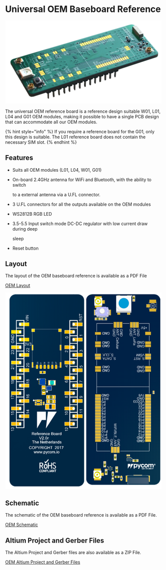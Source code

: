 # Universal OEM Baseboard Reference

![](../../.gitbook/assets/universal_reference%20%281%29.png)

The universal OEM reference board is a reference design suitable W01, L01, L04 and G01 OEM modules, making it possible to have a single PCB design that can accommodate all our OEM modules.

{% hint style="info" %}
If you require a reference board for the G01, only this design is suitable. The L01 reference board does not contain the necessary SIM slot.
{% endhint %}

## Features

* Suits all OEM modules \(L01, L04, W01, G01\)
* On-board 2.4GHz antenna for WiFi and Bluetooth, with the ability to switch

  to a external antenna via a U.FL connector.

* 3 U.FL connectors for all the outputs available on the OEM modules
* WS2812B RGB LED
* 3.5-5.5 Input switch mode DC-DC regulator with low current draw during deep

  sleep

* Reset button

## Layout

The layout of the OEM baseboard reference is available as a PDF File

<a href="../../.gitbook/assets/oem-universal-layout.pdf" target="_blank"> OEM Layout </a>

![](../../.gitbook/assets/oem-universal-layout-1.png)

## Schematic

The schematic of the OEM baseboard reference is available as a PDF File.

<a href="../../.gitbook/assets/oem-universal-schematic.pdf" target="_blank"> OEM Schematic </a>

## Altium Project and Gerber Files

The Altium Project and Gerber files are also available as a ZIP File.

[OEM Altium Project and Gerber Files](../../.gitbook/assets/oem-universal-baseboard-ref.zip)

